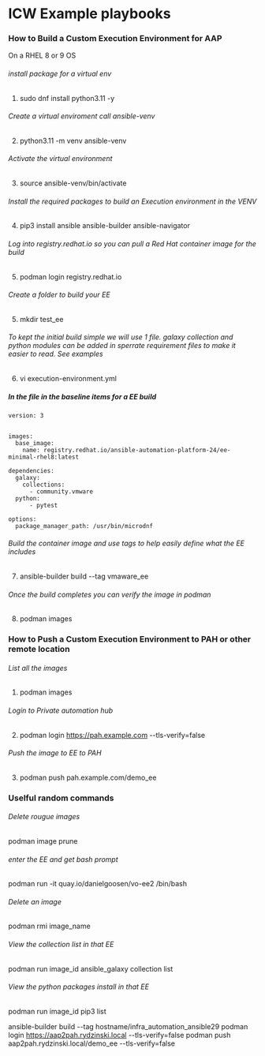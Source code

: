 # ICW Example playbooks

### How to Build a Custom Execution Environment for AAP

On a RHEL 8 or 9 OS

###### install package for a virtual env
1. sudo dnf install python3.11 -y

###### Create a virtual enviroment call ansible-venv
2. python3.11 -m venv ansible-venv

###### Activate the virtual environment
3. source ansible-venv/bin/activate

###### Install the required packages to build an Execution environment in the VENV
4. pip3 install ansible ansible-builder ansible-navigator

######  Log into registry.redhat.io so you can pull a Red Hat container image for the build
5.  podman login registry.redhat.io

###### Create a folder to build your EE
5. mkdir test_ee

###### To kept the initial build simple we will use 1 file. galaxy collection and python modules can be added in sperrate requirement files to make it easier to read. See examples
6. vi execution-environment.yml

##### In the file in the baseline items for a EE build
```
version: 3


images:
  base_image:
    name: registry.redhat.io/ansible-automation-platform-24/ee-minimal-rhel8:latest

dependencies:
  galaxy:
    collections:
      - community.vmware
  python:
      - pytest

options:
  package_manager_path: /usr/bin/microdnf
```

###### Build the container image and use tags to help easily define what the EE includes
7. ansible-builder build --tag vmaware_ee

###### Once the build completes you can verify the image in podman

8. podman images


### How to Push a Custom Execution Environment to PAH or other remote location

###### List all the images
1. podman images

###### Login to Private automation hub
2. podman login https://pah.example.com --tls-verify=false

###### Push the image to EE to PAH
3. podman push pah.example.com/demo_ee

### Uselful random commands

###### Delete rougue images 
podman image prune

###### enter the EE and get bash prompt
podman run -it quay.io/danielgoosen/vo-ee2 /bin/bash

###### Delete an image
podman rmi image_name

###### View the collection list in that EE
podman run image_id ansible_galaxy collection list

###### View the python packages install in that EE
podman run image_id pip3 list

ansible-builder build --tag hostname/infra_automation_ansible29
podman login https://aap2pah.rydzinski.local --tls-verify=false
podman push aap2pah.rydzinski.local/demo_ee --tls-verify=false

